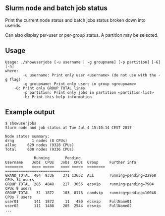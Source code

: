 Slurm node and batch job status
-------------------------------

Print the current node status and batch jobs status broken down into userids.

Can also display per-user or per-group status.  A partition may be selected.

Usage
-----

```
Usage: ./showuserjobs [-u username | -g groupname] [-p partition] [-G] [-h]
where:
        -u username: Print only user <username> (do not use with the -g flag)
        -g groupname: Print only users in group <groupname>
	-G: Print only GROUP_TOTAL lines
        -p partition: Print only jobs in partition <partition-list>
        -h: Print this help information
```

Example output
--------------

```
$ showuserjobs 
Slurm node and job status at Tue Jul 4 15:10:14 CEST 2017
 
Node states summary:
drng        1 nodes (8 CPUs)
alloc     629 nodes (9328 CPUs)
Total     630 nodes (9336 CPUs)

             Running       Pending    
Username    Jobs  CPUs   Jobs  CPUs  Group     Further info
========    ==== =====   ==== =====  ========  =============================
GRAND_TOTAL  404  9336    371 13632  ALL       running+pending=22968 CPUs 34 users
GROUP_TOTAL  285  4848    217  3056  ecsvip    running+pending=7904 CPUs 9 users
GROUP_TOTAL   31  1872    103  8176  camdvip   running+pending=10048 CPUs 7 users
user01       141  1872     11   480  ecsvip    FullName01
user02       111  1488    205  2544  ecsvip    FullName02
...
```
